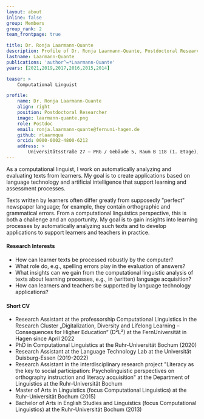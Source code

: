 ```yaml
---
layout: about
inline: false
group: Members
group_rank: 2
team_frontpage: true

title: Dr. Ronja Laarmann-Quante
description: Profile of Dr. Ronja Laarmann-Quante, Postdoctoral Researcher
lastname: Laarmann-Quante
publications: 'author^=*Laarmann-Quante'
years: [2021,2019,2017,2016,2015,2014]

teaser: >
    Computational Linguist

profile:
    name: Dr. Ronja Laarmann-Quante
    align: right
    position: Postdoctoral Researcher
    image: laarmann-quante.png
    role: Postdoc
    email: ronja.laarmann-quante@fernuni-hagen.de
    github: rlaarmqua
    orcid: 0000-0002-4800-6212
    address: >
        Universitätsstraße 27 – PRG / Gebäude 5, Raum B 118 (1. Etage), 58097 Hagen
---
```


As a computational linguist, I work on automatically analyzing and evaluating texts from learners. My goal is to create applications based on language technology and artificial intelligence that support learning and assessment processes. 

Texts written by learners often differ greatly from supposedly "perfect" newspaper language; for example, they contain orthographic and grammatical errors. From a computational linguistics perspective, this is both a challenge and an opportunity. My goal is to gain insights into learning processes by automatically analyzing such texts and to develop applications to support learners and teachers in practice.

#### Research Interests

- How can learner texts be processed robustly by the computer?
- What role do, e.g., spelling errors play in the evaluation of answers?
- What insights can we gain from the computational linguistic analysis of texts about learning processes, e.g., in (written) language acquisition?
- How can learners and teachers be supported by language technology applications?

#### Short CV

- Research Assistant at the professorship Computational Linguistics in the Research Cluster „Digitalization, Diversity and Lifelong Learning – Consequences for Higher Education“ (D²L²) at the FernUniversität in Hagen since April 2022
- PhD in Computational Linguistics at the Ruhr-Universität Bochum (2020)
- Research Assistant at the Language Technology Lab at the Universität Duisburg-Essen (2019-2022)
- Research Assistant in the interdisciplinary research project "Literacy as the key to social participation: Psycholinguistic perspectives on orthography instruction and literacy acquisition" at the Department of Linguistics at the Ruhr-Universität Bochum
- Master of Arts in Linguistics (focus Computational Linguistics) at the Ruhr-Universität Bochum (2015)
- Bachelor of Arts in English Studies and Linguistics (focus Computational Linguistics) at the Ruhr-Universität Bochum (2013)

